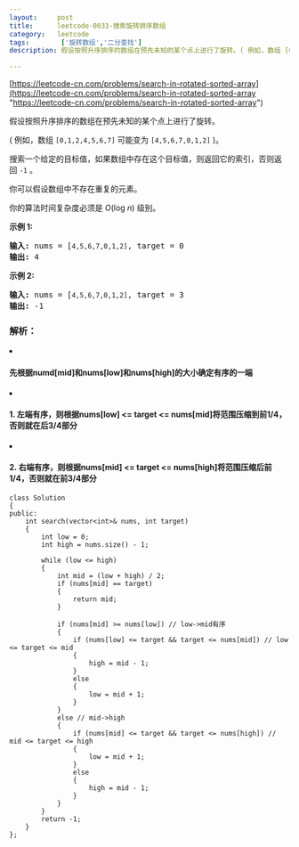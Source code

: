 ```yaml
---
layout:     post
title:      leetcode-0033-搜索旋转排序数组
category:   leetcode
tags:        ['旋转数组','二分查找']
description: 假设按照升序排序的数组在预先未知的某个点上进行了旋转。( 例如，数组 [0,1,2,4,5,6,7] 可能变为 [4,5,6,7,0,1,2] )。搜索一个给定的目标值，如果数组中存在这个目标值，则返回它的索引，否则返回 -1 。你可以假设数组中不存在重复的元素。你的算法时间复杂度必须是 O(log n) 级别。

---
```

[https://leetcode-cn.com/problems/search-in-rotated-sorted-array](https://leetcode-cn.com/problems/search-in-rotated-sorted-array "https://leetcode-cn.com/problems/search-in-rotated-sorted-array")

<div class="notranslate"><p>假设按照升序排序的数组在预先未知的某个点上进行了旋转。</p>

<p>( 例如，数组&nbsp;<code>[0,1,2,4,5,6,7]</code>&nbsp;可能变为&nbsp;<code>[4,5,6,7,0,1,2]</code>&nbsp;)。</p>

<p>搜索一个给定的目标值，如果数组中存在这个目标值，则返回它的索引，否则返回&nbsp;<code>-1</code>&nbsp;。</p>

<p>你可以假设数组中不存在重复的元素。</p>

<p>你的算法时间复杂度必须是&nbsp;<em>O</em>(log&nbsp;<em>n</em>) 级别。</p>

<p><strong>示例 1:</strong></p>

<pre><strong>输入:</strong> nums = [<code>4,5,6,7,0,1,2]</code>, target = 0
<strong>输出:</strong> 4
</pre>

<p><strong>示例&nbsp;2:</strong></p>

<pre><strong>输入:</strong> nums = [<code>4,5,6,7,0,1,2]</code>, target = 3
<strong>输出:</strong> -1</pre>
</div>
<h3>解析：</h3>
<li><h4>先根据numd[mid]和nums[low]和nums[high]的大小确定有序的一端</h4></li>
<li><h4>1. 左端有序，则根据nums[low] <= target <= nums[mid]将范围压缩到前1/4，否则就在后3/4部分</h4></li>
<li><h4>2. 右端有序，则根据nums[mid] <= target <= nums[high]将范围压缩后前1/4，否则就在前3/4部分</h4></li>

	class Solution
	{
	public:
	    int search(vector<int>& nums, int target)
	    {
	        int low = 0;
	        int high = nums.size() - 1;
	
	        while (low <= high)
	        {
	            int mid = (low + high) / 2;
	            if (nums[mid] == target)
	            {
	                return mid;
	            }
	
	            if (nums[mid] >= nums[low]) // low->mid有序
	            { 
	                if (nums[low] <= target && target <= nums[mid]) // low <= target <= mid
	                {
	                    high = mid - 1;
	                }
	                else
	                {
	                    low = mid + 1;
	                }
	            }
	            else // mid->high
	            {
	                if (nums[mid] <= target && target <= nums[high]) // mid <= target <= high
	                {
	                    low = mid + 1;
	                }
	                else
	                {
	                    high = mid - 1;
	                }
	            }
	        }
	        return -1;
	    }
	};